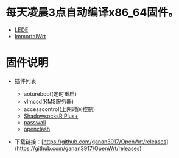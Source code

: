 

# 每天凌晨3点自动编译x86_64固件。
- [LEDE](https://github.com/coolsnowwolf/lede)
- [ImmortalWrt](https://github.com/ImmortalWrt/ImmortalWrt)
# 固件说明

- 插件列表
   - aotureboot(定时重启)
   - vlmcsd(KMS服务器)
   - accesscontrol(上网时间控制)
   - [ShadowsocksR Plus+](https://github.com/fw876/helloworld.git)
   - [passwall](https://github.com/xiaorouji/openwrt-passwall)
   - [openclash](https://github.com/vernesong/OpenClash)

- 下载链接：[https://github.com/ganan3917/OpenWrt/releases](https://github.com/ganan3917/OpenWrt/releases)


